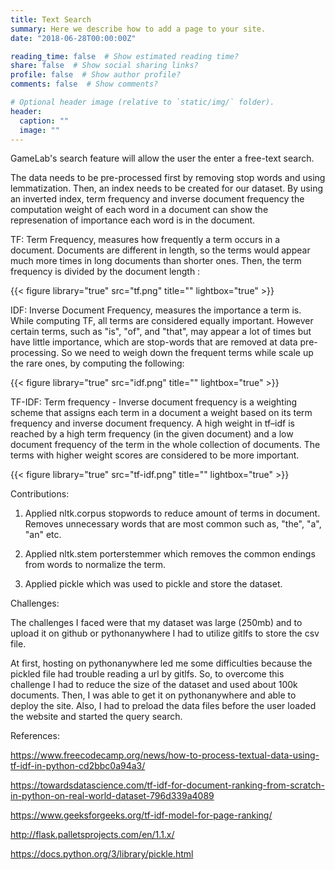 ```yaml
---
title: Text Search
summary: Here we describe how to add a page to your site.
date: "2018-06-28T00:00:00Z"

reading_time: false  # Show estimated reading time?
share: false  # Show social sharing links?
profile: false  # Show author profile?
comments: false  # Show comments?

# Optional header image (relative to `static/img/` folder).
header:
  caption: ""
  image: ""
---
```


GameLab's search feature will allow the user the enter a free-text search. 

The data needs to be pre-processed first by removing stop words and using lemmatization. 
Then, an index needs to be created for our dataset. By using an inverted index, term frequency and inverse document frequency the computation weight of each word in a document can show the represenation of importance each word is in the document.

TF: Term Frequency, measures how frequently a term occurs in a document. Documents are different in length, so the terms would appear much more times in long documents than shorter ones. Then, the term frequency is divided by the document length :

{{< figure library="true" src="tf.png" title="" lightbox="true" >}}

IDF: Inverse Document Frequency, measures the importance a term is. While computing TF, all terms are considered equally important. However certain terms, such as "is", "of", and "that", may appear a lot of times but have little importance, which are stop-words that are removed at data pre-processing. So we need to weigh down the frequent terms while scale up the rare ones, by computing the following:

{{< figure library="true" src="idf.png" title="" lightbox="true" >}}

TF-IDF: Term frequency - Inverse document frequency is a weighting scheme that assigns each term in a document a weight based on its term frequency and inverse document frequency. A high weight in tf–idf is reached by a high term frequency (in the given document) and a low document frequency of the term in the whole collection of documents. The terms with higher weight scores are considered to be more important.

{{< figure library="true" src="tf-idf.png" title="" lightbox="true" >}}

Contributions: 

1. Applied nltk.corpus stopwords to reduce amount of terms in document. Removes unnecessary words that are most common such as, "the", "a", "an" etc.

2. Applied nltk.stem porterstemmer which removes the common endings from words to normalize the term.

3. Applied pickle which was used to pickle and store the dataset.

Challenges: 

The challenges I faced were that my dataset was large (250mb) and to upload it on github or pythonanywhere I had to utilize gitlfs to store the csv file. 

At first, hosting on pythonanywhere led me some difficulties because the pickled file had trouble reading a url by gitlfs. So, to overcome this challenge I had to reduce the size of the dataset and used about 100k documents. Then, I was able to get it on pythonanywhere and able to deploy the site. Also, I had to preload the data files before the user loaded the website and started the query search. 

References:

https://www.freecodecamp.org/news/how-to-process-textual-data-using-tf-idf-in-python-cd2bbc0a94a3/

https://towardsdatascience.com/tf-idf-for-document-ranking-from-scratch-in-python-on-real-world-dataset-796d339a4089

https://www.geeksforgeeks.org/tf-idf-model-for-page-ranking/

http://flask.palletsprojects.com/en/1.1.x/

https://docs.python.org/3/library/pickle.html
